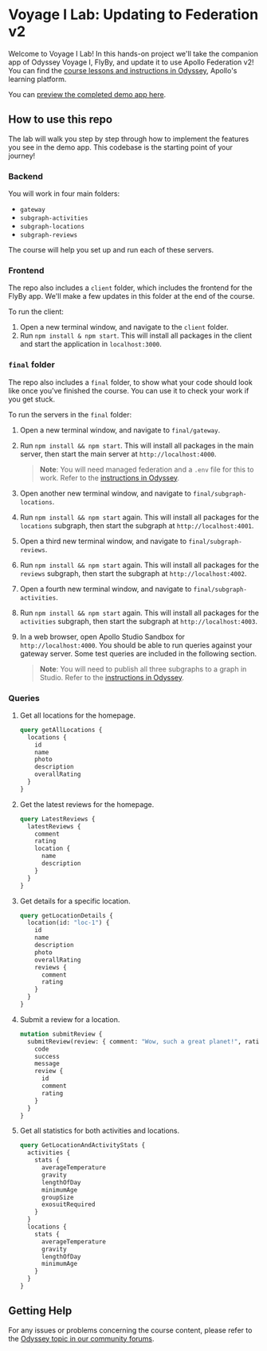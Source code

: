 # Voyage I Lab: Updating to Federation v2

Welcome to Voyage I Lab! In this hands-on project we'll take the companion app of Odyssey Voyage I, FlyBy, and update it to use Apollo Federation v2! You can find the [course lessons and instructions in Odyssey](https://www.apollographql.com/tutorials/voyage-1-lab), Apollo's learning platform.

You can [preview the completed demo app here](https://odyssey-flyby-lab.netlify.app/).

## How to use this repo

The lab will walk you step by step through how to implement the features you see in the demo app. This codebase is the starting point of your journey!

### Backend

You will work in four main folders:

- `gateway`
- `subgraph-activities`
- `subgraph-locations`
- `subgraph-reviews`

The course will help you set up and run each of these servers.

### Frontend

The repo also includes a `client` folder, which includes the frontend for the FlyBy app. We'll make a few updates in this folder at the end of the course.

To run the client:

1. Open a new terminal window, and navigate to the `client` folder.
1. Run `npm install & npm start`. This will install all packages in the client and start the application in `localhost:3000`.

### `final` folder

The repo also includes a `final` folder, to show what your code should look like once you've finished the course. You can use it to check your work if you get stuck.

To run the servers in the `final` folder:

1. Open a new terminal window, and navigate to `final/gateway`.
1. Run `npm install && npm start`. This will install all packages in the main server, then start the main server at `http://localhost:4000`.

   > **Note**: You will need managed federation and a `.env` file for this to work. Refer to the [instructions in Odyssey](https://www.apollographql.com/tutorials/voyage-1-lab/installing-federation-2#authenticating-your-graph).

1. Open another new terminal window, and navigate to `final/subgraph-locations`.
1. Run `npm install && npm start` again. This will install all packages for the `locations` subgraph, then start the subgraph at `http://localhost:4001`.
1. Open a third new terminal window, and navigate to `final/subgraph-reviews`.
1. Run `npm install && npm start` again. This will install all packages for the `reviews` subgraph, then start the subgraph at `http://localhost:4002`.
1. Open a fourth new terminal window, and navigate to `final/subgraph-activities`.
1. Run `npm install && npm start` again. This will install all packages for the `activities` subgraph, then start the subgraph at `http://localhost:4003`.
1. In a web browser, open Apollo Studio Sandbox for `http://localhost:4000`. You should be able to run queries against your gateway server. Some test queries are included in the following section.

   > **Note**: You will need to publish all three subgraphs to a graph in Studio. Refer to the [instructions in Odyssey](https://www.apollographql.com/tutorials/voyage-1-lab/installing-federation-2#publishing-the-subgraphs).

### Queries

1. Get all locations for the homepage.

   ```graphql
   query getAllLocations {
     locations {
       id
       name
       photo
       description
       overallRating
     }
   }
   ```

1. Get the latest reviews for the homepage.

   ```graphql
   query LatestReviews {
     latestReviews {
       comment
       rating
       location {
         name
         description
       }
     }
   }
   ```

1. Get details for a specific location.

   ```graphql
   query getLocationDetails {
     location(id: "loc-1") {
       id
       name
       description
       photo
       overallRating
       reviews {
         comment
         rating
       }
     }
   }
   ```

1. Submit a review for a location.

   ```graphql
   mutation submitReview {
     submitReview(review: { comment: "Wow, such a great planet!", rating: 5, locationId: "1" }) {
       code
       success
       message
       review {
         id
         comment
         rating
       }
     }
   }
   ```

1. Get all statistics for both activities and locations.

   ```graphql
   query GetLocationAndActivityStats {
     activities {
       stats {
         averageTemperature
         gravity
         lengthOfDay
         minimumAge
         groupSize
         exosuitRequired
       }
     }
     locations {
       stats {
         averageTemperature
         gravity
         lengthOfDay
         minimumAge
       }
     }
   }
   ```

## Getting Help

For any issues or problems concerning the course content, please refer to the [Odyssey topic in our community forums](https://community.apollographql.com/tags/c/help/6/odyssey).
